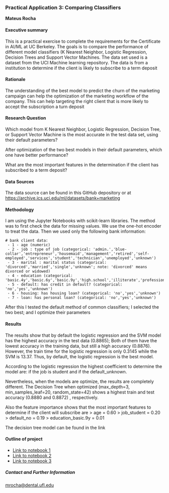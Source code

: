 ### Practical Application 3: Comparing Classifiers

**Mateus Rocha**

#### Executive summary
This is a practical exercise to complete the requirements for the Certificate in AI/ML at UC Berkeley. The goals is to compare the performance of different model classifiers (K Nearest Neighbor, Logistic Regression, Decision Trees and Support Vector Machines. The data set used is a dataset from the UCI Machine learning repository. The data is from a institution to determine if the client is likely to subscribe to a term deposit

#### Rationale
The understanding of the best model to predict the churn of the marketing campaign can help the optimization of the marketing workflow of the company. This can help targeting the right client that is more likely to accept the subscription a turn deposit

#### Research Question
Which model from K Nearest Neighbor, Logistic Regression, Decision Tree, or Support Vector Machine is the most accurate in the test data set, using their default parameters?

After optimization of the two best models in their default parameters, which one have better performance?

What are the most important features in the determination if the client has subscribed to a term deposit?

#### Data Sources
The data source can be found in this GitHub depository or at https://archive.ics.uci.edu/ml/datasets/bank+marketing

#### Methodology
I am using the Jupyter Notebooks with scikit-learn libraries. The method was to first check the data for missing values. We use the one-hot encoder to treat the data. Then we used only the following bank information:
	
	# bank client data:
	 - 1 - age (numeric)
	 - 2 - job : type of job (categorical: 'admin.','blue-collar','entrepreneur','housemaid','management','retired','self-employed','services','student','technician','unemployed','unknown')
	 - 3 - marital : marital status (categorical: 'divorced','married','single','unknown'; note: 'divorced' means divorced or widowed)
	 - 4 - education (categorical: 'basic.4y','basic.6y','basic.9y','high.school','illiterate','professional.course','university.degree','unknown')
	 - 5 - default: has credit in default? (categorical: 'no','yes','unknown')
	 - 6 - housing: has housing loan? (categorical: 'no','yes','unknown')
	 - 7 - loan: has personal loan? (categorical: 'no','yes','unknown')
After this I tested the default method of common classifiers; I selected the two best; and I optimize their parameters


#### Results
The results show that by default the logistic regression and the SVM model has the highest accuracy in the test data (0.8865); Both of them have the lowest accuracy in the training data, but still a high accuracy (0.8876). However, the train time for the logistic regression is only 0.3145 while the SVM is 13.37. Thus, by default, the logistic regression is the best model.

According to the logistic regression the highest coefficient to determine the model are: if the job is student and if the default_unknown.

Nevertheless, when the models are optimize, the results are completely different.
The Decision Tree when optimized (max_depth=3, min_samples_leaf=20, random_state=42) shows a highest train and test accuracy (0.8880 and 0.8872) , respectively.

Also the feature importance shows that the most important features to determine if the client will subscribe are
	> age = 0.60
	> job_student = 0.20
	> default_no = 0.19
	> education_basic.9y = 0.01

The decision tree model can be found in the link

#### Outline of project

- [Link to notebook 1]()
- [Link to notebook 2]()
- [Link to notebook 3]()


##### Contact and Further Information
mrocha@dental.ufl.edu